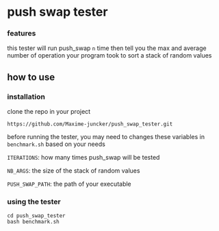 # push swap tester

### features
this tester will run push_swap `n` time then tell 
you the max and average number of operation your program took to sort a stack of random values

## how to use
### installation
clone the repo in your project
```
https://github.com/Maxime-juncker/push_swap_tester.git
```

before running the tester, you may need to changes these variables in `benchmark.sh` based on your needs

`ITERATIONS`: how many times push_swap will be tested

`NB_ARGS`: the size of the stack of random values

`PUSH_SWAP_PATH`: the path of your executable

### using the tester
```
cd push_swap_tester
bash benchmark.sh
```
